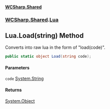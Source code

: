 #### [WCSharp.Shared](README.md 'README')
### [WCSharp.Shared](WCSharp.Shared.md 'WCSharp.Shared').[Lua](WCSharp.Shared.Lua.md 'WCSharp.Shared.Lua')

## Lua.Load(string) Method

Converts into raw lua in the form of "load(code)".

```csharp
public static object Load(string code);
```
#### Parameters

<a name='WCSharp.Shared.Lua.Load(string).code'></a>

`code` [System.String](https://docs.microsoft.com/en-us/dotnet/api/System.String 'System.String')

#### Returns
[System.Object](https://docs.microsoft.com/en-us/dotnet/api/System.Object 'System.Object')